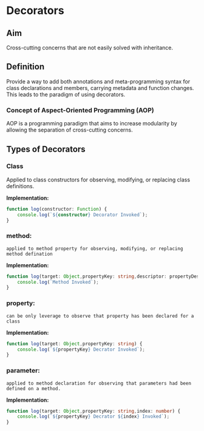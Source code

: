 # Decorators

## Aim
Cross-cutting concerns that are not easily solved with inheritance.

## Definition
Provide a way to add both annotations and meta-programming syntax for class declarations and members, carrying metadata and function changes. This leads to the paradigm of using decorators.

### Concept of Aspect-Oriented Programming (AOP)
AOP is a programming paradigm that aims to increase modularity by allowing the separation of cross-cutting concerns.

## Types of Decorators

### Class
Applied to class constructors for observing, modifying, or replacing class definitions.

**Implementation:**

```typescript
function log(constructor: Function) {
    console.log(`${constructor} Decorator Invoked`);
}
```

### method:
    applied to method property for observing, modifying, or replacing method defination

**Implementation:**

```typescript
function log(target: Object,propertyKey: string,descriptor: propertyDescriptor) {
    console.log(`Method Invoked`);
}    
```
### property:
    can be only leverage to observe that property has been declared for a class

**Implementation:**

```typescript
function log(target: Object,propertyKey: string) {
    console.log(`${propertyKey} Decrator Invoked`);
} 
```

### parameter:
    applied to method declaration for observing that parameters had been defined on a method.

**Implementation:**

```typescript
function log(target: Object,propertyKey: string,index: number) {
    console.log(`${propertyKey} Decrator ${index} Invoked`);
} 
```
